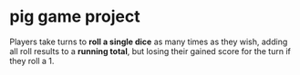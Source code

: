 # pig game project
 
Players take turns to **roll a single dice** as many times as they wish, adding all roll results to a **running total**, but losing their gained score for the turn if they roll a 1.
